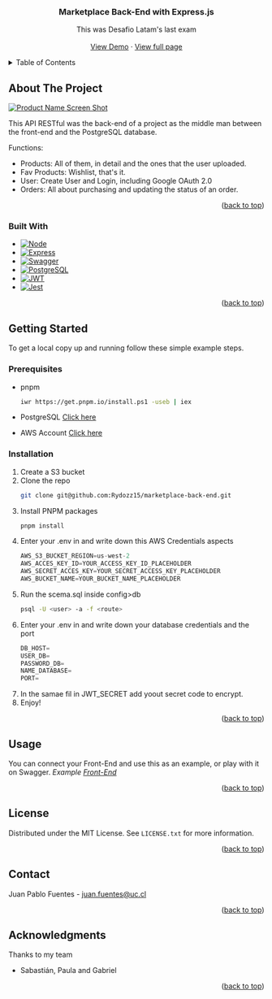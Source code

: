 <!-- PROJECT LOGO -->
<br />
<div align="center">
  <h3 align="center">Marketplace Back-End with Express.js</h3>

  <p align="center">
    This was Desafio Latam's last exam
    <br />
    <br />
    <a href="https://marketplace-back-end-4sb8.onrender.com/api/v1/docs/">View Demo</a>
    ·
    <a href="https://market-vite-deploy.onrender.com/">View full page</a>
  </p>
</div>



<!-- TABLE OF CONTENTS -->
<details>
  <summary>Table of Contents</summary>
  <ol>
    <li>
      <a href="#about-the-project">About The Project</a>
      <ul>
        <li><a href="#built-with">Built With</a></li>
      </ul>
    </li>
    <li>
      <a href="#getting-started">Getting Started</a>
      <ul>
        <li><a href="#prerequisites">Prerequisites</a></li>
        <li><a href="#installation">Installation</a></li>
      </ul>
    </li>
    <li><a href="#usage">Usage</a></li>
    <li><a href="#license">License</a></li>
    <li><a href="#contact">Contact</a></li>
    <li><a href="#acknowledgments">Acknowledgments</a></li>
  </ol>
</details>



<!-- ABOUT THE PROJECT -->
## About The Project

[![Product Name Screen Shot][product-screenshot]](https://marketplace-back-end-4sb8.onrender.com/api/v1/docs/)

This API RESTful was the back-end of a project as the middle man between the front-end and the PostgreSQL database. 

Functions:
* Products: All of them, in detail and the ones that the user uploaded.
* Fav Products: Wishlist, that's it.
* User: Create User and Login, including Google OAuth 2.0
* Orders: All about purchasing and updating the status of an order.

<p align="right">(<a href="#readme-top">back to top</a>)</p>



### Built With

* [![Node][node-bdg]][node-url]
* [![Express][express-bdg]][express-url]
* [![Swagger][swagger-bdg]][swagger-url]
* [![PostgreSQL][postgresql-bdg]][postgresql-url]
* [![JWT][jwt-bdg]][jwt-url]
* [![Jest][jest-bdg]][jest-url]

<p align="right">(<a href="#readme-top">back to top</a>)</p>



<!-- GETTING STARTED -->
## Getting Started

To get a local copy up and running follow these simple example steps.

### Prerequisites

* pnpm
  ```sh
  iwr https://get.pnpm.io/install.ps1 -useb | iex
  ```
* PostgreSQL
  [Click here](https://www.postgresql.org/download/)

* AWS Account
  [Click here](https://aws.amazon.com/account/)

### Installation

1. Create a S3 bucket
2. Clone the repo
   ```sh
   git clone git@github.com:Rydozz15/marketplace-back-end.git
   ```
3. Install PNPM packages
   ```sh
   pnpm install
   ```
4. Enter your .env in and write down this AWS Credentials aspects
   ```js
   AWS_S3_BUCKET_REGION=us-west-2
   AWS_ACCES_KEY_ID=YOUR_ACCESS_KEY_ID_PLACEHOLDER
   AWS_SECRET_ACCES_KEY=YOUR_SECRET_ACCESS_KEY_PLACEHOLDER
   AWS_BUCKET_NAME=YOUR_BUCKET_NAME_PLACEHOLDER
   ```
5. Run the scema.sql inside config>db
   ```sh
   psql -U <user> -a -f <route>
   ```
6. Enter your .env in and write down your database credentials and the port
   ```js
   DB_HOST=
   USER_DB=
   PASSWORD_DB=
   NAME_DATABASE=
   PORT=
   ```
7. In the samae fil in JWT_SECRET add yoout secret code to encrypt.
8. Enjoy!
<p align="right">(<a href="#readme-top">back to top</a>)</p>



<!-- USAGE EXAMPLES -->
## Usage

You can connect your Front-End and use this as an example, or play with it on Swagger.
_Example [Front-End]([https://example.com](https://market-vite-deploy.onrender.com/))_

<p align="right">(<a href="#readme-top">back to top</a>)</p>


<!-- LICENSE -->
## License

Distributed under the MIT License. See `LICENSE.txt` for more information.

<p align="right">(<a href="#readme-top">back to top</a>)</p>



<!-- CONTACT -->
## Contact

Juan Pablo Fuentes - [juan.fuentes@uc.cl](mailto:juan.fuentes@uc.cl)

<p align="right">(<a href="#readme-top">back to top</a>)</p>



<!-- ACKNOWLEDGMENTS -->
## Acknowledgments

Thanks to my team
* Sabastián, Paula and Gabriel
<p align="right">(<a href="#readme-top">back to top</a>)</p>



<!-- MARKDOWN LINKS & IMAGES -->
<!-- https://www.markdownguide.org/basic-syntax/#reference-style-links -->
[product-screenshot]: https://media.licdn.com/dms/image/D4E2DAQGRNzyCxYTZtg/profile-treasury-image-shrink_800_800/0/1710872304691?e=1716004800&v=beta&t=qv8BzopY3kMX1ijaoVskBmXftadyetSr49SMpm_tZ8E
[node-bdg]: https://img.shields.io/badge/Node.js-339933?style=for-the-badge&logo=nodedotjs&logoColor=white
[node-url]: https://nodejs.org/
[express-bdg]: https://img.shields.io/badge/Express.js-000000?style=for-the-badge&logo=express&logoColor=white 
[express-url]: https://expressjs.com/
[swagger-bdg]: https://img.shields.io/badge/Swagger-85EA2D?style=for-the-badge&logo=swagger&logoColor=black
[swagger-url]: https://swagger.io/
[postgresql-bdg]: https://img.shields.io/badge/PostgreSQL-316192?style=for-the-badge&logo=postgresql&logoColor=white
[postgresql-url]: https://www.postgresql.org/
[jwt-bdg]: https://img.shields.io/badge/JWT-000000?style=for-the-badge&logo=JSON%20web%20tokens&logoColor=white
[jwt-url]: https://jwt.io/
[jest-bdg]: https://img.shields.io/badge/Jest-C21325?style=for-the-badge&logo=jest&logoColor=white
[jest-url]: https://jestjs.io/
